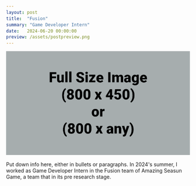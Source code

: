 ```yaml
---
layout: post
title:  "Fusion"
summary: "Game Developer Intern"
date:   2024-06-20 00:00:00
preview: /assets/postpreview.png
---
```


![Picture 1](/assets/fullsize.png)

Put down info here, either in bullets or paragraphs.
In 2024's summer, I worked as Game Developer Intern in the Fusion team of Amazing Seasun Game, a team that in its pre research stage.